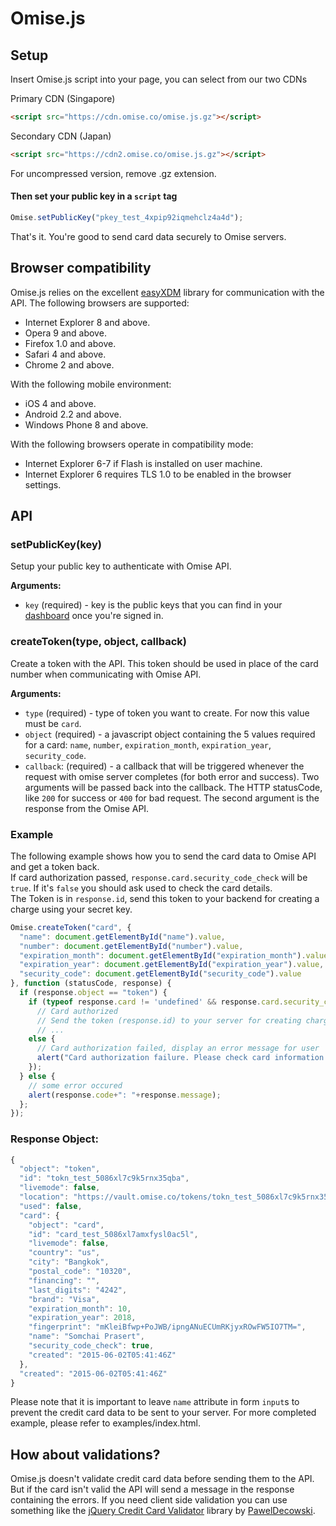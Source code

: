 # Omise.js

## Setup

Insert Omise.js script into your page, you can select from our two CDNs

Primary CDN (Singapore)
```html
<script src="https://cdn.omise.co/omise.js.gz"></script>
```

Secondary CDN (Japan)
```html
<script src="https://cdn2.omise.co/omise.js.gz"></script>
```

For uncompressed version, remove .gz extension.


#### Then set your public key in a `script` tag

```js
Omise.setPublicKey("pkey_test_4xpip92iqmehclz4a4d");
```

That's it. You're good to send card data securely to Omise servers.

## Browser compatibility

Omise.js relies on the excellent [easyXDM](https://github.com/oyvindkinsey/easyXDM) library for communication with the API. The following browsers are supported:

* Internet Explorer 8 and above.
* Opera 9 and above.
* Firefox 1.0 and above.
* Safari 4 and above.
* Chrome 2 and above.

With the following mobile environment:

* iOS 4 and above.
* Android 2.2 and above.
* Windows Phone 8 and above.

With the following browsers operate in compatibility mode:

* Internet Explorer 6-7 if Flash is installed on user machine.
* Internet Explorer 6 requires TLS 1.0 to be enabled in the browser settings.

## API

### setPublicKey(key)

Setup your public key to authenticate with Omise API.

**Arguments:**

* `key` (required) - key is the public keys that you can find in your [dashboard](https://dashboard.omise.co) once you're signed in.

### createToken(type, object, callback)

Create a token with the API. This token should be used in place of the card number when communicating with Omise API.

**Arguments:**

* `type` (required) - type of token you want to create. For now this value must be `card`.
* `object` (required) - a javascript object containing the 5 values required for a card:  `name`, `number`, `expiration_month`, `expiration_year`, `security_code`.
* `callback`: (required) - a callback that will be triggered whenever the request with omise server completes (for both error and success). Two arguments will be passed back into the callback. The HTTP statusCode, like `200` for success or `400` for bad request. The second argument is the response from the Omise API.

### Example

The following example shows how you to send the card data to Omise API and get a token back.  
If card authorization passed, `response.card.security_code_check` will be `true`. If it's `false` you should ask used to check the card details.  
The Token is in `response.id`, send this token to your backend for creating a charge using your secret key.

```js
Omise.createToken("card", {
  "name": document.getElementById("name").value,
  "number": document.getElementById("number").value,
  "expiration_month": document.getElementById("expiration_month").value,
  "expiration_year": document.getElementById("expiration_year").value,
  "security_code": document.getElementById("security_code").value
}, function (statusCode, response) {
  if (response.object == "token") {
    if (typeof response.card != 'undefined' && response.card.security_code_check) {
      // Card authorized
      // Send the token (response.id) to your server for creating charge
      // ...
    else {
      // Card authorization failed, display an error message for user
      alert("Card authorization failure. Please check card information.")
    });
  } else {
    // some error occured
    alert(response.code+": "+response.message);
  };
});
```

### Response Object:

```js
{
  "object": "token",
  "id": "tokn_test_5086xl7c9k5rnx35qba",
  "livemode": false,
  "location": "https://vault.omise.co/tokens/tokn_test_5086xl7c9k5rnx35qba",
  "used": false,
  "card": {
    "object": "card",
    "id": "card_test_5086xl7amxfysl0ac5l",
    "livemode": false,
    "country": "us",
    "city": "Bangkok",
    "postal_code": "10320",
    "financing": "",
    "last_digits": "4242",
    "brand": "Visa",
    "expiration_month": 10,
    "expiration_year": 2018,
    "fingerprint": "mKleiBfwp+PoJWB/ipngANuECUmRKjyxROwFW5IO7TM=",
    "name": "Somchai Prasert",
    "security_code_check": true,
    "created": "2015-06-02T05:41:46Z"
  },
  "created": "2015-06-02T05:41:46Z"
}

```

Please note that it is important to leave `name` attribute in form `input`s to prevent the credit card data to be sent to your server. For more completed example, please refer to examples/index.html.

## How about validations?

Omise.js doesn't validate credit card data before sending them to the API. But if the card isn't valid the API will send a message in the response containing the errors. If you need client side validation you can use something like the [jQuery Credit Card Validator](http://jquerycreditcardvalidator.com) library by [PawelDecowski](https://github.com/PawelDecowski).
